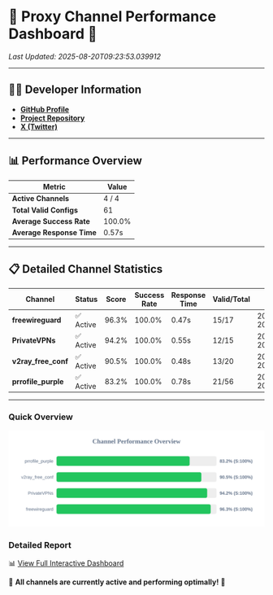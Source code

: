 # 🌟 Proxy Channel Performance Dashboard 🌟

_Last Updated: 2025-08-20T09:23:53.039912_

---

## 👩‍💻 Developer Information

- **[GitHub Profile](https://github.com/4n0nymou3)**  
- **[Project Repository](https://github.com/4n0nymou3/multi-proxy-config-fetcher)**  
- **[X (Twitter)](https://x.com/4n0nymou3)**  

---

## 📊 Performance Overview

| Metric                | Value       |
|-----------------------|-------------|
| **Active Channels**   | 4 / 4       |
| **Total Valid Configs** | 61          |
| **Average Success Rate** | 100.0%      |
| **Average Response Time** | 0.57s       |

---

## 📋 Detailed Channel Statistics

| Channel          | Status     | Score  | Success Rate | Response Time | Valid/Total | Last Success               |
|------------------|------------|--------|--------------|---------------|-------------|----------------------------|
| **freewireguard**  | ✅ Active  | 96.3%  | 100.0% | 0.47s         | 15/17       | 2025-08-20T09:23:53.038626 |
| **PrivateVPNs**  | ✅ Active  | 94.2%  | 100.0% | 0.55s         | 12/15       | 2025-08-20T09:23:52.536186 |
| **v2ray_free_conf**  | ✅ Active  | 90.5%  | 100.0% | 0.48s         | 13/20       | 2025-08-20T09:23:51.942643 |
| **prrofile_purple**  | ✅ Active  | 83.2%  | 100.0% | 0.78s         | 21/56       | 2025-08-20T09:23:51.414476 |

---

### Quick Overview
<div align="center">
  <a href="https://raw.githubusercontent.com/nullluser/NullRepo/refs/heads/main/assets/channel_stats_chart.svg">
    <img src="https://raw.githubusercontent.com/nullluser/NullRepo/refs/heads/main/assets/channel_stats_chart.svg" alt="Source Performance Statistics" width="800">
  </a>
</div>

### Detailed Report
📊 [View Full Interactive Dashboard](https://htmlpreview.github.io/?https://github.com/nullluser/NullRepo/blob/main/assets/performance_report.html)

🎉 **All channels are currently active and performing optimally!** 🎉
